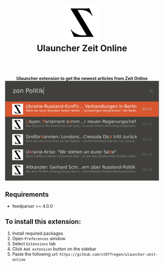 <!--suppress HtmlDeprecatedAttribute -->
<h1 align="center">
    <img alt="Ulauncher Zeit Online Logo" src="https://raw.githubusercontent.com/st0ffregen/ulauncher-zeit-online/main/images/icon.png?sanitize=true" width=120>
    <br>
  Ulauncher Zeit Online
</h1>

<br><br>
<h4 align="center">
    Ulauncher extension to get the newest articles from Zeit Online
    <img alt="Ulauncher Zeit Online Demo Picture" src="https://raw.githubusercontent.com/st0ffregen/ulauncher-zeit-online/main/images/demo.png?sanitize=true">
    <br>
</h4>

## Requirements
- feedparser >= 4.0.0

## To install this extension:

1. Install required packages
2. Open `Preferences` window
3. Select `Extensions` tab
4. Click `Add extension` button on the sidebar
5. Paste the following url: `https://github.com/st0ffregen/ulauncher-zeit-online`